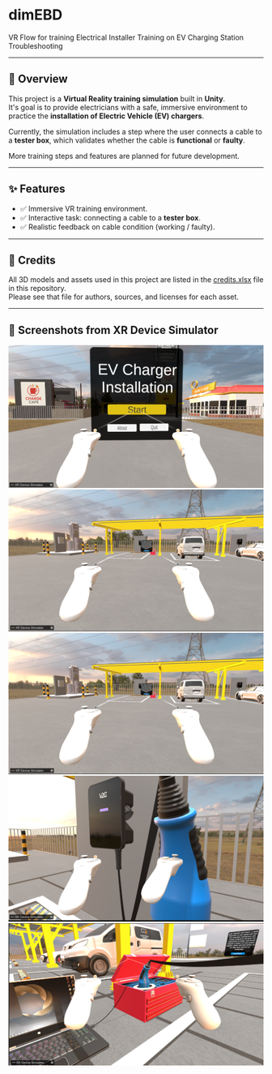 # dimEBD
VR Flow for training Electrical Installer Training on EV Charging Station Troubleshooting

---

## 📝 Overview  
This project is a **Virtual Reality training simulation** built in **Unity**.  
It's goal is to provide electricians with a safe, immersive environment to practice the **installation of Electric Vehicle (EV) chargers**.  

Currently, the simulation includes a step where the user connects a cable to a **tester box**, which validates whether the cable is **functional** or **faulty**.  

More training steps and features are planned for future development.  

---

## ✨ Features  
- ✅ Immersive VR training environment.  
- ✅ Interactive task: connecting a cable to a **tester box**.  
- ✅ Realistic feedback on cable condition (working / faulty).  
 
---

## 🙌 Credits
All 3D models and assets used in this project are listed in the [credits.xlsx](3d_models_credits.xlsx) file in this repository.  
Please see that file for authors, sources, and licenses for each asset.

---

## 📸 Screenshots from XR Device Simulator
![image alt](https://github.com/Parity-Platform/dimEBD/blob/main/Assets/Images/Screenshot%20(405).png?raw=true)
![image alt](https://github.com/Parity-Platform/dimEBD/blob/main/Assets/Images/Screenshot%20(407).png?raw=true)
![image alt](https://github.com/Parity-Platform/dimEBD/blob/main/Assets/Images/Screenshot%20(407).png?raw=true)
![image alt](https://github.com/Parity-Platform/dimEBD/blob/main/Assets/Images/Screenshot%20(409).png?raw=true)
![image alt](https://github.com/Parity-Platform/dimEBD/blob/main/Assets/Images/Screenshot%20(410).png?raw=true)




